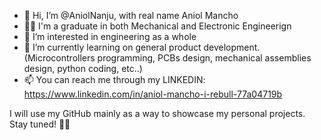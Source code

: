 - 👋 Hi, I’m @AniolNanju, with real name Aniol Mancho
- 👨‍🎓 I'm a graduate in both Mechanical and Electronic Engineerign
- 👀 I’m interested in engineering as a whole
- 🌱 I’m currently learning on general product development. (Microcontrollers programming, PCBs design, mechanical assemblies design, python coding, etc..)
- 📫 You can reach me through my LINKEDIN: https://www.linkedin.com/in/aniol-mancho-i-rebull-77a04719b

I will use my GitHub mainly as a way to showcase my personal projects. Stay tuned! 🕵️‍♀️ 

<!---
AniolNanju/AniolNanju is a ✨ special ✨ repository because its `README.md` (this file) appears on your GitHub profile.
You can click the Preview link to take a look at your changes.
--->
